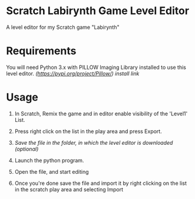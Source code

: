 # Scratch Labirynth Game Level Editor

A level editor for my Scratch game "Labirynth"

# Requirements

You will need Python 3.x with PILLOW Imaging Library installed to use this level editor. *(https://pypi.org/project/Pillow/) install link*

# Usage

1. In Scratch, Remix the game and in editor enable visibility of the 'Level1' List.

2. Press right click on the list in the play area and press Export.

3. *Save the file in the folder, in which the level editor is downloaded (optional)*

4. Launch the python program.

5. Open the file, and start editing

6. Once you're done save the file and import it by right clicking on the list in the scratch play area and selecting Import 

